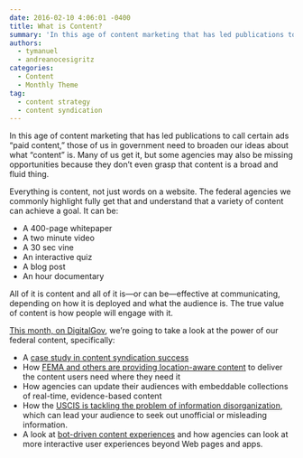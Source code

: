```yaml
---
date: 2016-02-10 4:06:01 -0400
title: What is Content?
summary: 'In this age of content marketing that has led publications to call certain ads &#8220;paid content,&#8221; those of us in government need to broaden our ideas about what &ldquo;content&rdquo; is. Many of us get it, but some agencies may also be missing opportunities because they don&rsquo;t even grasp that content is a broad and fluid'
authors:
  - tymanuel
  - andreanocesigritz
categories:
  - Content
  - Monthly Theme
tag:
  - content strategy
  - content syndication
---
```


In this age of content marketing that has led publications to call certain ads &#8220;paid content,&#8221; those of us in government need to broaden our ideas about what “content” is. Many of us get it, but some agencies may also be missing opportunities because they don’t even grasp that content is a broad and fluid thing.

Everything is content, not just words on a website. The federal agencies we commonly highlight fully get that and understand that a variety of content can achieve a goal. It can be:

  * A 400-page whitepaper
  * A two minute video
  * A 30 sec vine
  * An interactive quiz
  * A blog post
  * An hour documentary

All of it is content and all of it is—or can be—effective at communicating, depending on how it is deployed and what the audience is. The true value of content is how people will engage with it.

[This month, on DigitalGov](https://www.WHATEVER/category/monthly-theme/), we’re going to take a look at the power of our federal content, specifically:

  * A [case study in content syndication success](https://www.WHATEVER/2016/02/04/does-content-syndication-work/)
  * How [FEMA and others are providing location-aware content](https://www.WHATEVER/2016/02/08/the-content-corner-location-aware-content/) to deliver the content users need where they need it
  * How agencies can update their audiences with embeddable collections of real-time, evidence-based content
  * How the [USCIS is tackling the problem of information disorganization](https://www.WHATEVER/2016/02/12/putting-your-main-message-first/), which can lead your audience to seek out unofficial or misleading information.
  * A look at [bot-driven content experiences](https://www.WHATEVER/2016/02/16/trends-on-tuesday-robot-messaging-goes-mainstream/) and how agencies can look at more interactive user experiences beyond Web pages and apps.